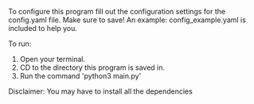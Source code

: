 To configure this program fill out the configuration settings for the config.yaml file.
Make sure to save!
An example: config_example.yaml is included to help you.

To run:

1. Open your terminal.
2. CD to the directory this program is saved in.
3. Run the command 'python3 main.py'

Disclaimer: You may have to install all the dependencies

